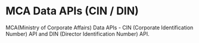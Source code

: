 # MCA Data APIs (CIN / DIN)
MCA(Ministry of Corporate Affairs) Data APIs - CIN (Corporate Identification Number) API and DIN (Director Identification Number) API.
